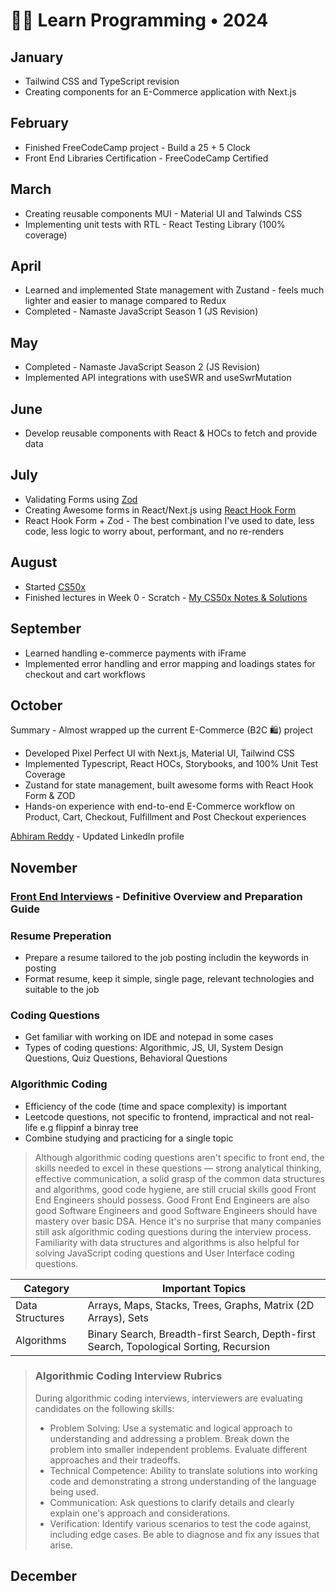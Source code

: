 # 👨‍💻 Learn Programming • 2024

## January

- Tailwind CSS and TypeScript revision
- Creating components for an E-Commerce application with Next.js

## February

- Finished FreeCodeCamp project - Build a 25 + 5 Clock
- Front End Libraries Certification - FreeCodeCamp Certified

## March

- Creating reusable components MUI - Material UI and Talwinds CSS
- Implementing unit tests with RTL - React Testing Library (100% coverage)

## April

- Learned and implemented State management with Zustand - feels much lighter and easier to manage compared to Redux
- Completed - Namaste JavaScript Season 1 (JS Revision)

## May

- Completed - Namaste JavaScript Season 2 (JS Revision)
- Implemented API integrations with useSWR and useSwrMutation

## June

- Develop reusable components with React & HOCs to fetch and provide data

## July

- Validating Forms using [Zod](https://zod.dev/)
- Creating Awesome forms in React/Next.js using [React Hook Form](https://react-hook-form.com/)
- React Hook Form + Zod - The best combination I've used to date, less code, less logic to worry about, performant, and no re-renders

## August
- Started [CS50x](https://cs50.harvard.edu/x/2024/)
- Finished lectures in Week 0 - Scratch - [My CS50x Notes & Solutions](https://github.com/abhiramready/CS50x)

## September
- Learned handling e-commerce payments with iFrame
- Implemented error handling and error mapping and loadings states for checkout and cart workflows

## October
Summary - Almost wrapped up the current E-Commerce  (B2C 🛍️) project
- Developed Pixel Perfect UI with Next.js, Material UI, Tailwind CSS
- Implemented Typescript, React HOCs, Storybooks, and 100% Unit Test Coverage
- Zustand for state management, built awesome forms with React Hook Form & ZOD
- Hands-on experience with end-to-end E-Commerce workflow on Product, Cart, Checkout, Fulfillment and Post Checkout experiences

[Abhiram Reddy](https://www.linkedin.com/in/abhiramready/) - Updated LinkedIn profile

## November
### [Front End Interviews](https://www.greatfrontend.com/front-end-interview-guidebook) - Definitive Overview and Preparation Guide

### Resume Preperation
- Prepare a resume tailored to the job posting includin the keywords in posting
- Format resume, keep it simple, single page, relevant technologies and suitable to the job

### Coding Questions
- Get familiar with working on IDE and notepad in some cases
- Types of coding questions: Algorithmic, JS, UI, System Design Questions, Quiz Questions, Behavioral Questions

### Algorithmic Coding
- Efficiency of the code (time and space complexity) is important
- Leetcode questions, not specific to frontend, impractical and not real-life e.g flippinf a binray tree
- Combine studying and practicing for a single topic

> Although algorithmic coding questions aren't specific to front end, the skills needed to excel in these questions — strong analytical thinking, effective communication, a solid grasp of the common data structures and algorithms, good code hygiene, are still crucial skills good Front End Engineers should possess. Good Front End Engineers are also good Software Engineers and good Software Engineers should have mastery over basic DSA. Hence it's no surprise that many companies still ask algorithmic coding questions during the interview process. Familiarity with data structures and algorithms is also helpful for solving JavaScript coding questions and User Interface coding questions.

| **Category**         | **Important Topics**                                                                                     |
|----------------------|----------------------------------------------------------------------------------------------------------|
| Data Structures      | Arrays, Maps, Stacks, Trees, Graphs, Matrix (2D Arrays), Sets                                            |
| Algorithms           | Binary Search, Breadth-first Search, Depth-first Search, Topological Sorting, Recursion                  |

> ### Algorithmic Coding Interview Rubrics
> During algorithmic coding interviews, interviewers are evaluating candidates on the following skills:
> - Problem Solving: Use a systematic and logical approach to understanding and addressing a problem. Break down the problem into smaller independent problems. Evaluate different approaches and their tradeoffs.
> - Technical Competence: Ability to translate solutions into working code and demonstrating a strong understanding of the language being used.
> - Communication: Ask questions to clarify details and clearly explain one's approach and considerations.
> - Verification: Identify various scenarios to test the code against, including edge cases. Be able to diagnose and fix any issues that arise.

## December

